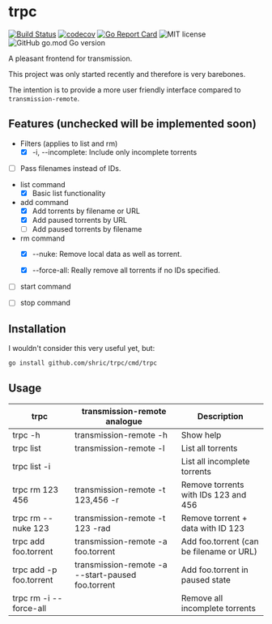 # trpc

[![Build Status](https://travis-ci.org/shric/trpc.svg?branch=master)](https://travis-ci.org/shric/trpc)
[![codecov](https://codecov.io/gh/shric/trpc/branch/master/graph/badge.svg)](https://codecov.io/gh/shric/trpc)
[![Go Report Card](https://goreportcard.com/badge/github.com/shric/trpc)](https://goreportcard.com/report/github.com/shric/trpc)
![MIT license](https://img.shields.io/github/license/shric/trpc)
![GitHub go.mod Go version](https://img.shields.io/github/go-mod/go-version/shric/trpc)

A pleasant frontend for transmission.

This project was only started recently and therefore is very barebones.

The intention is to provide a more user friendly interface compared to `transmission-remote`.

## Features (unchecked will be implemented soon)

* Filters (applies to list and rm)
  * [x] -i, --incomplete: Include only incomplete torrents

* [ ] Pass filenames instead of IDs.

* list command
  * [x] Basic list functionality

* add command
  * [x] Add torrents by filename or URL
  * [x] Add paused torrents by URL
  * [ ] Add paused torrents by filename

* rm command
  * [x] --nuke: Remove local data as well as torrent.
  * [x] --force-all: Really remove all torrents if no IDs specified.


* [ ] start command

* [ ] stop command

## Installation

I wouldn't consider this very useful yet, but:

```sh
go install github.com/shric/trpc/cmd/trpc
```
## Usage

| trpc                    | transmission-remote analogue                      | Description                              |
| ----------------------- | ------------------------------------------------- | ---------------------------------------- |
| trpc -h                 | transmission-remote -h                            | Show help                                |
| trpc list               | transmission-remote -l                            | List all torrents                        |
| trpc list -i            |                                                   | List all incomplete torrents             |
| trpc rm 123 456         | transmission-remote -t 123,456 -r                 | Remove torrents with IDs 123 and 456     |
| trpc rm --nuke 123      | transmission-remote -t 123 -rad                   | Remove torrent + data with ID 123        |
| trpc add foo.torrent    | transmission-remote -a foo.torrent                | Add foo.torrent (can be filename or URL) |
| trpc add -p foo.torrent | transmission-remote -a --start-paused foo.torrent | Add foo.torrent in paused state          |
| trpc rm -i --force-all  |                                                   | Remove all incomplete torrents           |

